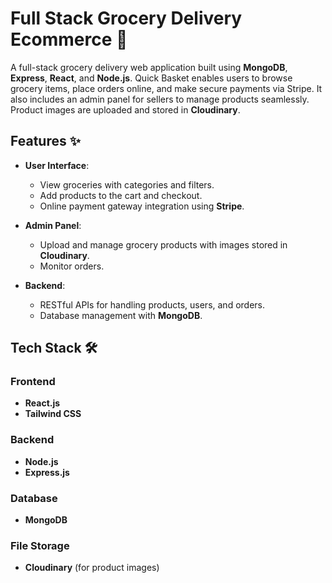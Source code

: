 #  Full Stack Grocery Delivery Ecommerce 🛒

A full-stack grocery delivery web application built using **MongoDB**, **Express**, **React**, and **Node.js**. Quick Basket enables users to browse grocery items, place orders online, and make secure payments via Stripe. It also includes an admin panel for sellers to manage products seamlessly. Product images are uploaded and stored in **Cloudinary**.

## Features ✨

- **User Interface**:
  - View groceries with categories and filters.
  - Add products to the cart and checkout.
  - Online payment gateway integration using **Stripe**.

- **Admin Panel**:
  - Upload and manage grocery products with images stored in **Cloudinary**.
  - Monitor orders.

- **Backend**:
  - RESTful APIs for handling products, users, and orders.
  - Database management with **MongoDB**.


## Tech Stack 🛠️

### Frontend
- **React.js**
- **Tailwind CSS**

### Backend
- **Node.js**
- **Express.js**

### Database
- **MongoDB**

### File Storage
- **Cloudinary** (for product images)


